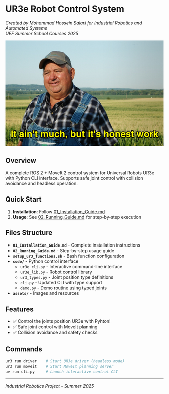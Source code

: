 # UR3e Robot Control System

*Created by Mohammad Hossein Salari for Industrial Robotics and Automated Systems*  
*UEF Summer School Courses 2025*

![It's not much, but it's honest work](assets/But_It's_Honest_Work.jpg)

## Overview

A complete ROS 2 + MoveIt 2 control system for Universal Robots UR3e with Python CLI interface. Supports safe joint control with collision avoidance and headless operation.

## Quick Start

1. **Installation**: Follow [01_Installation_Guide.md](01_Installation_Guide.md) 
2. **Usage**: See [02_Running_Guide.md](02_Running_Guide.md) for step-by-step execution

## Files Structure

- **`01_Installation_Guide.md`** - Complete installation instructions
- **`02_Running_Guide.md`** - Step-by-step usage guide  
- **`setup_ur3_functions.sh`** - Bash function configuration
- **`code/`** - Python control interface
  - `ur3e_cli.py` - Interactive command-line interface
  - `ur3e_lib.py` - Robot control library
  - `ur3_types.py` - Joint position type definitions
  - `cli.py` - Updated CLI with type support
  - `demo.py` - Demo routine using typed joints
- **`assets/`** - Images and resources

## Features

- ✅ Control the joints position UR3e with Pyhton!
- ✅ Safe joint control with MoveIt planning
- ✅ Collision avoidance and safety checks


## Commands

```bash
ur3 run driver    # Start UR3e driver (headless mode)
ur3 run moveit    # Start MoveIt planning server
uv run cli.py     # Launch interactive control CLI
```

---
*Industrial Robotics Project - Summer 2025*

